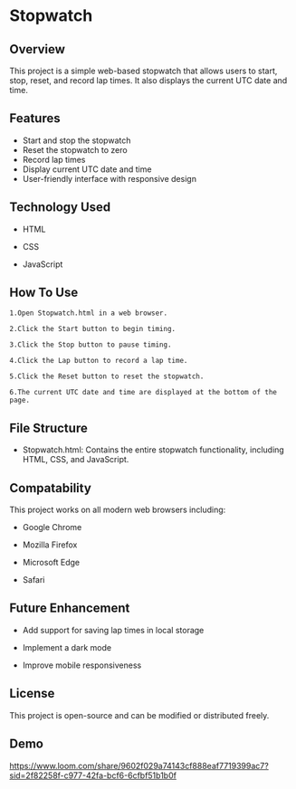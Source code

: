 
# Stopwatch








## Overview
This project is a simple web-based stopwatch that allows users to start, stop, reset, and record lap times. It also displays the current UTC date and time.
## Features

- Start and stop the stopwatch
- Reset the stopwatch to zero
- Record lap times
- Display current UTC date and time
- User-friendly interface with responsive design


## Technology Used

- HTML

- CSS

- JavaScript
## How To Use
    1.Open Stopwatch.html in a web browser.

    2.Click the Start button to begin timing.

    3.Click the Stop button to pause timing.

    4.Click the Lap button to record a lap time.

    5.Click the Reset button to reset the stopwatch.

    6.The current UTC date and time are displayed at the bottom of the page.
## File Structure
- Stopwatch.html: Contains the entire stopwatch functionality, including HTML, CSS, and JavaScript.
## Compatability
This project works on all modern web browsers including:

- Google Chrome

- Mozilla Firefox

- Microsoft Edge

- Safari
## Future Enhancement
- Add support for saving lap times in local storage

- Implement a dark mode

- Improve mobile responsiveness
## License

This project is open-source and can be modified or distributed freely.
## Demo

https://www.loom.com/share/9602f029a74143cf888eaf7719399ac7?sid=2f82258f-c977-42fa-bcf6-6cfbf51b1b0f

